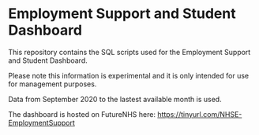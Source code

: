 # Employment Support and Student Dashboard
This repository contains the SQL scripts used for the Employment Support and Student Dashboard.

Please note this information is experimental and it is only intended for use for management purposes.

Data from September 2020 to the lastest available month is used.

The dashboard is hosted on FutureNHS here: https://tinyurl.com/NHSE-EmploymentSupport
